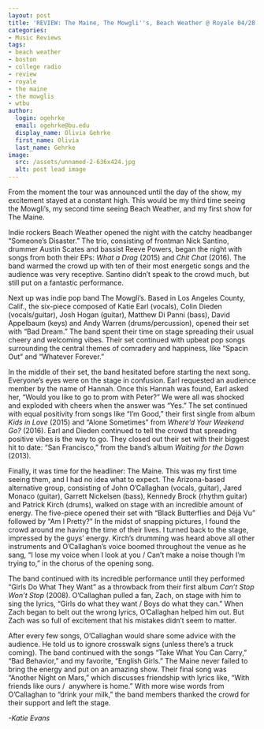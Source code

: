 ```yaml
---
layout: post
title: 'REVIEW: The Maine, The Mowgli''s, Beach Weather @ Royale 04/28'
categories:
- Music Reviews
tags:
- beach weather
- boston
- college radio
- review
- royale
- the maine
- the mowglis
- wtbu
author:
  login: ogehrke
  email: ogehrke@bu.edu
  display_name: Olivia Gehrke
  first_name: Olivia
  last_name: Gehrke
image:
  src: /assets/unnamed-2-636x424.jpg
  alt: post lead image
---
```


From the moment the tour was announced until the day of the show, my excitement stayed at a constant high. This would be my third time seeing the Mowgli’s, my second time seeing Beach Weather, and my first show for The Maine.

Indie rockers Beach Weather opened the night with the catchy headbanger “Someone’s Disaster.” The trio, consisting of frontman Nick Santino, drummer Austin Scates and bassist Reeve Powers, began the night with songs from both their EPs: _What a Drag_ (2015) and _Chit Chat_ (2016). The band warmed the crowd up with ten of their most energetic songs and the audience was very receptive. Santino didn’t speak to the crowd much, but still put on a fantastic performance.

Next up was indie pop band The Mowgli’s. Based in Los Angeles County, Calif., the six-piece composed of Katie Earl (vocals), Colin Dieden (vocals/guitar), Josh Hogan (guitar), Matthew Di Panni (bass), David Appelbaum (keys) and Andy Warren (drums/percussion), opened their set with “Bad Dream.” The band spent their time on stage spreading their usual cheery and welcoming vibes. Their set continued with upbeat pop songs surrounding the central themes of comradery and happiness, like “Spacin Out” and “Whatever Forever.”

In the middle of their set, the band hesitated before starting the next song. Everyone’s eyes were on the stage in confusion. Earl requested an audience member by the name of Hannah. Once this Hannah was found, Earl asked her, “Would you like to go to prom with Peter?” We were all was shocked and exploded with cheers when the answer was “Yes.” The set continued with equal positivity from songs like “I’m Good,” their first single from album _Kids in Love_ (2015) and “Alone Sometimes” from _Where’d Your Weekend Go?_ (2016). Earl and Dieden continued to tell the crowd that spreading positive vibes is the way to go. They closed out their set with their biggest hit to date: “San Francisco,” from the band’s album _Waiting for the Dawn_ (2013).

Finally, it was time for the headliner: The Maine. This was my first time seeing them, and I had no idea what to expect. The Arizona-based alternative group, consisting of John O’Callaghan (vocals, guitar), Jared Monaco (guitar), Garrett Nickelsen (bass), Kennedy Brock (rhythm guitar) and Patrick Kirch (drums), walked on stage with an incredible amount of energy. The five-piece opened their set with “Black Butterflies and Déjà Vu” followed by “Am I Pretty?” In the midst of snapping pictures, I found the crowd around me having the time of their lives. I turned back to the stage, impressed by the guys’ energy. Kirch’s drumming was heard above all other instruments and O’Callaghan’s voice boomed throughout the venue as he sang, “I lose my voice when I look at you / Can’t make a noise though I’m trying to,” in the chorus of the opening song.

The band continued with its incredible performance until they performed “Girls Do What They Want” as a throwback from their first album _Can’t Stop Won’t Stop_ (2008). O’Callaghan pulled a fan, Zach, on stage with him to sing the lyrics, “Girls do what they want / Boys do what they can.” When Zach began to belt out the wrong lyrics, O’Callaghan helped him out. But Zach was so full of excitement that his mistakes didn’t seem to matter.

After every few songs, O’Callaghan would share some advice with the audience. He told us to ignore crosswalk signs (unless there’s a truck coming). The band continued with the songs “Take What You Can Carry,” “Bad Behavior,” and my favorite, “English Girls.” The Maine never failed to bring the energy and put on an amazing show. Their final song was “Another Night on Mars,” which discusses friendship with lyrics like, “With friends like ours /  anywhere is home.” With more wise words from O’Callaghan to “drink your milk,” the band members thanked the crowd for their support and left the stage.

_\-Katie Evans_